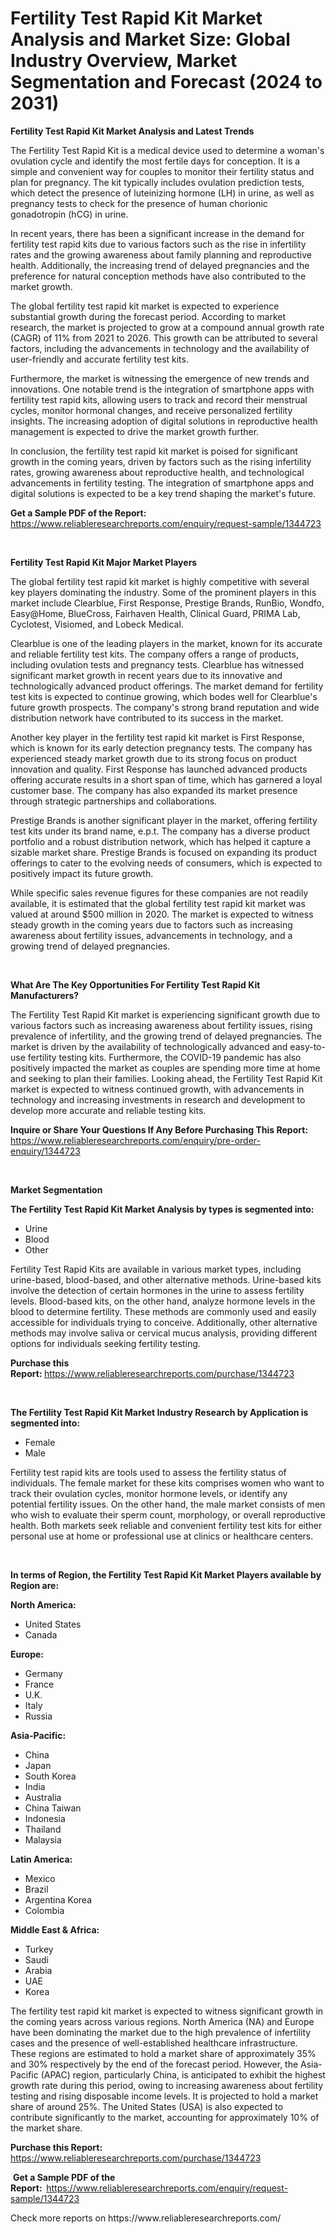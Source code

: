 <p><h1>Fertility Test Rapid Kit Market Analysis and Market Size: Global Industry Overview, Market Segmentation and Forecast (2024 to 2031)</h1></p><p><strong>Fertility Test Rapid Kit Market Analysis and Latest Trends</strong></p>
<p><p>The Fertility Test Rapid Kit is a medical device used to determine a woman's ovulation cycle and identify the most fertile days for conception. It is a simple and convenient way for couples to monitor their fertility status and plan for pregnancy. The kit typically includes ovulation prediction tests, which detect the presence of luteinizing hormone (LH) in urine, as well as pregnancy tests to check for the presence of human chorionic gonadotropin (hCG) in urine.</p><p>In recent years, there has been a significant increase in the demand for fertility test rapid kits due to various factors such as the rise in infertility rates and the growing awareness about family planning and reproductive health. Additionally, the increasing trend of delayed pregnancies and the preference for natural conception methods have also contributed to the market growth.</p><p>The global fertility test rapid kit market is expected to experience substantial growth during the forecast period. According to market research, the market is projected to grow at a compound annual growth rate (CAGR) of 11% from 2021 to 2026. This growth can be attributed to several factors, including the advancements in technology and the availability of user-friendly and accurate fertility test kits.</p><p>Furthermore, the market is witnessing the emergence of new trends and innovations. One notable trend is the integration of smartphone apps with fertility test rapid kits, allowing users to track and record their menstrual cycles, monitor hormonal changes, and receive personalized fertility insights. The increasing adoption of digital solutions in reproductive health management is expected to drive the market growth further.</p><p>In conclusion, the fertility test rapid kit market is poised for significant growth in the coming years, driven by factors such as the rising infertility rates, growing awareness about reproductive health, and technological advancements in fertility testing. The integration of smartphone apps and digital solutions is expected to be a key trend shaping the market's future.</p></p>
<p><strong>Get a Sample PDF of the Report:&nbsp;</strong> <a href="https://www.reliableresearchreports.com/enquiry/request-sample/1344723">https://www.reliableresearchreports.com/enquiry/request-sample/1344723</a></p>
<p>&nbsp;</p>
<p><strong>Fertility Test Rapid Kit Major Market Players</strong></p>
<p><p>The global fertility test rapid kit market is highly competitive with several key players dominating the industry. Some of the prominent players in this market include Clearblue, First Response, Prestige Brands, RunBio, Wondfo, Easy@Home, BlueCross, Fairhaven Health, Clinical Guard, PRIMA Lab, Cyclotest, Visiomed, and Lobeck Medical.</p><p>Clearblue is one of the leading players in the market, known for its accurate and reliable fertility test kits. The company offers a range of products, including ovulation tests and pregnancy tests. Clearblue has witnessed significant market growth in recent years due to its innovative and technologically advanced product offerings. The market demand for fertility test kits is expected to continue growing, which bodes well for Clearblue's future growth prospects. The company's strong brand reputation and wide distribution network have contributed to its success in the market.</p><p>Another key player in the fertility test rapid kit market is First Response, which is known for its early detection pregnancy tests. The company has experienced steady market growth due to its strong focus on product innovation and quality. First Response has launched advanced products offering accurate results in a short span of time, which has garnered a loyal customer base. The company has also expanded its market presence through strategic partnerships and collaborations.</p><p>Prestige Brands is another significant player in the market, offering fertility test kits under its brand name, e.p.t. The company has a diverse product portfolio and a robust distribution network, which has helped it capture a sizable market share. Prestige Brands is focused on expanding its product offerings to cater to the evolving needs of consumers, which is expected to positively impact its future growth.</p><p>While specific sales revenue figures for these companies are not readily available, it is estimated that the global fertility test rapid kit market was valued at around $500 million in 2020. The market is expected to witness steady growth in the coming years due to factors such as increasing awareness about fertility issues, advancements in technology, and a growing trend of delayed pregnancies.</p></p>
<p>&nbsp;</p>
<p><strong>What Are The Key Opportunities For Fertility Test Rapid Kit Manufacturers?</strong></p>
<p><p>The Fertility Test Rapid Kit market is experiencing significant growth due to various factors such as increasing awareness about fertility issues, rising prevalence of infertility, and the growing trend of delayed pregnancies. The market is driven by the availability of technologically advanced and easy-to-use fertility testing kits. Furthermore, the COVID-19 pandemic has also positively impacted the market as couples are spending more time at home and seeking to plan their families. Looking ahead, the Fertility Test Rapid Kit market is expected to witness continued growth, with advancements in technology and increasing investments in research and development to develop more accurate and reliable testing kits.</p></p>
<p><strong>Inquire or Share Your Questions If Any Before Purchasing This Report:</strong> <a href="https://www.reliableresearchreports.com/enquiry/pre-order-enquiry/1344723">https://www.reliableresearchreports.com/enquiry/pre-order-enquiry/1344723</a></p>
<p>&nbsp;</p>
<p><strong>Market Segmentation</strong></p>
<p><strong>The Fertility Test Rapid Kit Market Analysis by types is segmented into:</strong></p>
<p><ul><li>Urine</li><li>Blood</li><li>Other</li></ul></p>
<p><p>Fertility Test Rapid Kits are available in various market types, including urine-based, blood-based, and other alternative methods. Urine-based kits involve the detection of certain hormones in the urine to assess fertility levels. Blood-based kits, on the other hand, analyze hormone levels in the blood to determine fertility. These methods are commonly used and easily accessible for individuals trying to conceive. Additionally, other alternative methods may involve saliva or cervical mucus analysis, providing different options for individuals seeking fertility testing.</p></p>
<p><strong>Purchase this Report:&nbsp;</strong><a href="https://www.reliableresearchreports.com/purchase/1344723">https://www.reliableresearchreports.com/purchase/1344723</a></p>
<p>&nbsp;</p>
<p><strong>The Fertility Test Rapid Kit Market Industry Research by Application is segmented into:</strong></p>
<p><ul><li>Female</li><li>Male</li></ul></p>
<p><p>Fertility test rapid kits are tools used to assess the fertility status of individuals. The female market for these kits comprises women who want to track their ovulation cycles, monitor hormone levels, or identify any potential fertility issues. On the other hand, the male market consists of men who wish to evaluate their sperm count, morphology, or overall reproductive health. Both markets seek reliable and convenient fertility test kits for either personal use at home or professional use at clinics or healthcare centers.</p></p>
<p>&nbsp;</p>
<p><strong>In terms of Region, the Fertility Test Rapid Kit Market Players available by Region are:</strong></p>
<p>
    <p> <strong> North America: </strong>
        <ul>
            <li>United States</li>
            <li>Canada</li>
        </ul>
        </p> 
    <p> <strong> Europe: </strong>
        <ul>
            <li>Germany</li>
            <li>France</li>
            <li>U.K.</li>
            <li>Italy</li>
            <li>Russia</li>
        </ul>
        </p> 
    <p> <strong> Asia-Pacific: </strong>
        <ul>
            <li>China</li>
            <li>Japan</li>
            <li>South Korea</li>
            <li>India</li>
            <li>Australia</li>
            <li>China Taiwan</li>
            <li>Indonesia</li>
            <li>Thailand</li>
            <li>Malaysia</li>
        </ul>
        </p> 
    <p> <strong> Latin America: </strong>
        <ul>
            <li>Mexico</li>
            <li>Brazil</li>
            <li>Argentina Korea</li>
            <li>Colombia</li>
        </ul>
        </p> 
    <p> <strong> Middle East & Africa: </strong>
        <ul>
            <li>Turkey</li>
            <li>Saudi</li>
            <li>Arabia</li>
            <li>UAE</li>
            <li>Korea</li>
        </ul>
    </p>
    </p>
<p><p>The fertility test rapid kit market is expected to witness significant growth in the coming years across various regions. North America (NA) and Europe have been dominating the market due to the high prevalence of infertility cases and the presence of well-established healthcare infrastructure. These regions are estimated to hold a market share of approximately 35% and 30% respectively by the end of the forecast period. However, the Asia-Pacific (APAC) region, particularly China, is anticipated to exhibit the highest growth rate during this period, owing to increasing awareness about fertility testing and rising disposable income levels. It is projected to hold a market share of around 25%. The United States (USA) is also expected to contribute significantly to the market, accounting for approximately 10% of the market share.</p></p>
<p><strong>Purchase this Report: </strong><a href="https://www.reliableresearchreports.com/purchase/1344723">https://www.reliableresearchreports.com/purchase/1344723</a></p>
<p>&nbsp;<strong>Get a Sample PDF of the Report:&nbsp;&nbsp;</strong><a href="https://www.reliableresearchreports.com/enquiry/request-sample/1344723">https://www.reliableresearchreports.com/enquiry/request-sample/1344723</a></p>
<p><strong></strong></p>
<p>Check more reports on https://www.reliableresearchreports.com/</p>